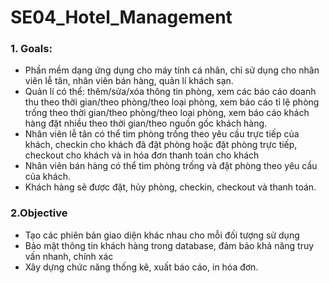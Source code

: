 # SE04_Hotel_Management

### 1. Goals:
- Phần mềm dạng ứng dụng cho máy tính cá nhân, chỉ sử dụng cho nhân viên lễ tân, nhân viên bán hàng, quản lí khách sạn.
- Quản lí có thể: thêm/sửa/xóa thông tin phòng, xem các báo cáo doanh thu theo thời gian/theo phòng/theo loại phòng, xem báo cáo tỉ lệ phòng trống theo thời gian/theo phòng/theo loại phòng, xem báo cáo khách hàng đặt nhiều theo thời gian/theo nguồn gốc khách hàng.
- Nhân viên lễ tân có thể tìm phòng trống theo yêu cầu trực tiếp của khách, checkin cho khách đã đặt phòng hoặc đặt phòng trực tiếp, checkout cho khách và in hóa đơn thanh toán cho khách
- Nhân viên bán hàng có thể tìm phòng trống và đặt phòng theo yêu cầu của khách.
- Khách hàng sẽ được đặt, hủy phòng, checkin, checkout và thanh toán.

### 2.Objective
- Tạo các phiên bản giao diện khác nhau cho mỗi đối tượng sử dụng
- Bảo mật thông tin khách hàng trong database, đảm bảo khả năng truy vấn nhanh, chính xác
- Xây dựng chức năng thống kê, xuất báo cáo, in hóa đơn.
